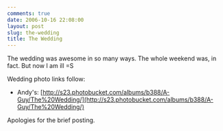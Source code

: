 ```yaml
---
comments: true
date: 2006-10-16 22:08:00
layout: post
slug: the-wedding
title: The Wedding
---
```


The wedding was awesome in so many ways.  The whole weekend was, in fact.  But now I am ill =S  

Wedding photo links follow:  

 * Andy's: [http://s23.photobucket.com/albums/b388/A-Guy/The%20Wedding/](http://s23.photobucket.com/albums/b388/A-Guy/The%20Wedding/)  

Apologies for the brief posting.
